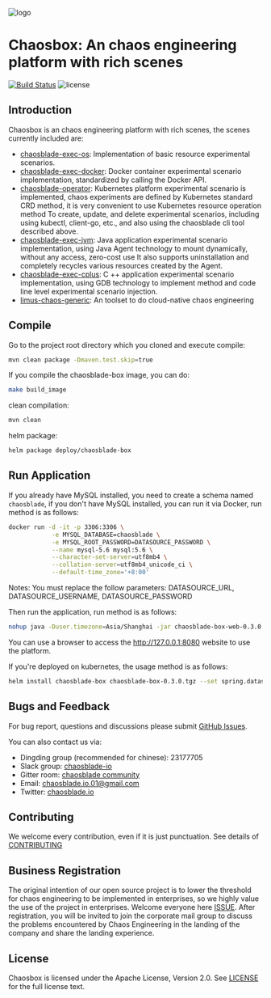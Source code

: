 ![logo](https://chaosblade.oss-cn-hangzhou.aliyuncs.com/doc/image/chaosblade-logo.png)  

# Chaosbox: An chaos engineering platform with rich scenes
[![Build Status](https://api.travis-ci.org/chaosblade-io/chaosblade-box.svg?branch=main)](https://travis-ci.org/chaosblade-io/chaosblade-box)
![license](https://img.shields.io/github/license/chaosblade-io/chaosblade-box.svg)

## Introduction
Chaosbox is an chaos engineering platform with rich scenes, the scenes currently included are:
* [chaosblade-exec-os](https://github.com/chaosblade-io/chaosblade-exec-os): Implementation of basic resource experimental scenarios.
* [chaosblade-exec-docker](https://github.com/chaosblade-io/chaosblade-exec-docker): Docker container experimental scenario implementation, standardized by calling the Docker API.
* [chaosblade-operator](https://github.com/chaosblade-io/chaosblade-operator): Kubernetes platform experimental scenario is implemented, chaos experiments are defined by Kubernetes standard CRD method, it is very convenient to use Kubernetes resource operation method To create, update, and delete experimental scenarios, including using kubectl, client-go, etc., and also using the chaosblade cli tool described above.
* [chaosblade-exec-jvm](https://github.com/chaosblade-io/chaosblade-exec-jvm): Java application experimental scenario implementation, using Java Agent technology to mount dynamically, without any access, zero-cost use It also supports uninstallation and completely recycles various resources created by the Agent.
* [chaosblade-exec-cplus](https://github.com/chaosblade-io/chaosblade-exec-cplus): C ++ application experimental scenario implementation, using GDB technology to implement method and code line level experimental scenario injection.
* [limus-chaos-generic](https://github.com/litmuschaos/litmus): An toolset to do cloud-native chaos engineering

## Compile
Go to the project root directory which you cloned and execute compile:
```bash
mvn clean package -Dmaven.test.skip=true
```

If you compile the chaosblade-box image, you can do:
```bash
make build_image
```

clean compilation:
```bash
mvn clean
```

helm package:
```bash
helm package deploy/chaosblade-box
```

## Run Application
If you already have MySQL installed, you need to create a schema named `chaosblade`, if you don't have MySQL installed, you can run it via Docker, run method is as follows:
```bash
docker run -d -it -p 3306:3306 \
			-e MYSQL_DATABASE=chaosblade \
			-e MYSQL_ROOT_PASSWORD=DATASOURCE_PASSWORD \
			--name mysql-5.6 mysql:5.6 \
            --character-set-server=utf8mb4 \
            --collation-server=utf8mb4_unicode_ci \
            --default-time_zone='+8:00'
```
Notes: You must replace the follow parameters: DATASOURCE_URL, DATASOURCE_USERNAME, DATASOURCE_PASSWORD

Then run the application, run method is as follows:

```bash
nohup java -Duser.timezone=Asia/Shanghai -jar chaosblade-box-web-0.3.0.jar --spring.datasource.url=DATASOURCE_URL --spring.datasource.username=DATASOURCE_USERNAME --spring.datasource.password=DATASOURCE_PASSWORD > chaosblade-box.log 2>&1 &
```

You can use a browser to access the http://127.0.0.1:8080 website to use the platform.

If you're deployed on kubernetes, the usage method is as follows:

```bash
helm install chaosblade-box chaosblade-box-0.3.0.tgz --set spring.datasource.password=DATASOURCE_PASSWORD --namespace chaosblade
```

## Bugs and Feedback
For bug report, questions and discussions please submit [GitHub Issues](https://github.com/chaosblade-io/chaosblade-box/issues). 

You can also contact us via:
* Dingding group (recommended for chinese): 23177705
* Slack group: [chaosblade-io](https://join.slack.com/t/chaosblade-io/shared_invite/zt-f0d3r3f4-TDK13Wr3QRUrAhems28p1w)
* Gitter room: [chaosblade community](https://gitter.im/chaosblade-io/community)
* Email: chaosblade.io.01@gmail.com
* Twitter: [chaosblade.io](https://twitter.com/ChaosbladeI)

## Contributing
We welcome every contribution, even if it is just punctuation. See details of [CONTRIBUTING](CONTRIBUTING.md)

## Business Registration
The original intention of our open source project is to lower the threshold for chaos engineering to be implemented in enterprises, so we highly value the use of the project in enterprises. Welcome everyone here [ISSUE](https://github.com/chaosblade-io/chaosblade/issues/32). After registration, you will be invited to join the corporate mail group to discuss the problems encountered by Chaos Engineering in the landing of the company and share the landing experience.

## License
Chaosbox is licensed under the Apache License, Version 2.0. See [LICENSE](LICENSE) for the full license text.
